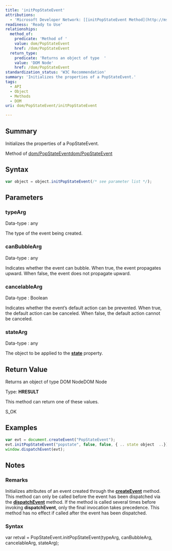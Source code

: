 ```yaml
---
title: 'initPopStateEvent'
attributions:
  - 'Microsoft Developer Network: [[initPopStateEvent Method](http://msdn.microsoft.com/en-us/library/ie/hh772350(v=vs.85).aspx) Article]'
readiness: 'Ready to Use'
relationships:
  method_of:
    predicate: 'Method of '
    value: dom/PopStateEvent
    href: /dom/PopStateEvent
  return_type:
    predicate: 'Returns an object of type  '
    value: 'DOM Node'
    href: /dom/PopStateEvent
standardization_status: 'W3C Recommendation'
summary: 'Initializes the properties of a PopStateEvent.'
tags:
  - API
  - Object
  - Methods
  - DOM
uri: dom/PopStateEvent/initPopStateEvent

---
```

## Summary

Initializes the properties of a PopStateEvent.

Method of [dom/PopStateEvent](/dom/PopStateEvent)[dom/PopStateEvent](/dom/PopStateEvent)

## Syntax

``` js
var object = object.initPopStateEvent(/* see parameter list */);
```

## Parameters

### typeArg

 Data-type
:   any

 The type of the event being created.

### canBubbleArg

 Data-type
:   any

 Indicates whether the event can bubble. When true, the event propagates upward. When false, the event does not propagate upward.

### cancelableArg

 Data-type
:   Boolean

 Indicates whether the event’s default action can be prevented. When true, the default action can be canceled. When false, the default action cannot be canceled.

### stateArg

 Data-type
:   any

 The object to be applied to the [**state**](/dom/PopStateEvent/state) property.

## Return Value

Returns an object of type DOM NodeDOM Node

Type: **HRESULT**

This method can return one of these values.

S\_OK

## Examples

``` js
var evt = document.createEvent("PopStateEvent");
evt.initPopStateEvent("popstate", false, false, { .. state object  ..});
window.dispatchEvent(evt);
```

## Notes

### Remarks

Initializes attributes of an event created through the [**createEvent**](/dom/Document/createEvent) method. This method can only be called before the event has been dispatched via the [**dispatchEvent**](/dom/EventTarget/dispatchEvent) method. If the method is called several times before invoking **dispatchEvent**, only the final invocation takes precedence. This method has no effect if called after the event has been dispatched.

### Syntax

var retval = PopStateEvent.initPopStateEvent(typeArg, canBubbleArg, cancelableArg, stateArg);
